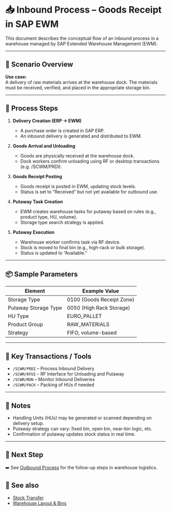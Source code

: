 # 📥 Inbound Process – Goods Receipt in SAP EWM

This document describes the conceptual flow of an inbound process in a warehouse managed by SAP Extended Warehouse Management (EWM).

---

## 🔄 Scenario Overview

**Use case:**  
A delivery of raw materials arrives at the warehouse dock. The materials must be received, verified, and placed in the appropriate storage bin.

---

## 🧭 Process Steps

1. **Delivery Creation (ERP → EWM)**  
   - A purchase order is created in SAP ERP.  
   - An inbound delivery is generated and distributed to EWM.

2. **Goods Arrival and Unloading**  
   - Goods are physically received at the warehouse dock.  
   - Dock workers confirm unloading using RF or desktop transactions (e.g. /SCWM/PRDI).

3. **Goods Receipt Posting**  
   - Goods receipt is posted in EWM, updating stock levels.  
   - Status is set to “Received” but not yet available for outbound use.

4. **Putaway Task Creation**  
   - EWM creates warehouse tasks for putaway based on rules (e.g., product type, HU, volume).  
   - Storage type search strategy is applied.

5. **Putaway Execution**  
   - Warehouse worker confirms task via RF device.  
   - Stock is moved to final bin (e.g., high-rack or bulk storage).  
   - Status is updated to “Available.”

---

## 📦 Sample Parameters

| Element              | Example Value                |
|----------------------|------------------------------|
| Storage Type         | 0100 (Goods Receipt Zone)    |
| Putaway Storage Type | 0050 (High Rack Storage)     |
| HU Type              | EURO_PALLET                  |
| Product Group        | RAW_MATERIALS                |
| Strategy             | FIFO, volume-based           |

---

## 🧰 Key Transactions / Tools

- `/SCWM/PRDI` – Process Inbound Delivery  
- `/SCWM/RFUI` – RF Interface for Unloading and Putaway  
- `/SCWM/MON` – Monitor Inbound Deliveries  
- `/SCWM/PACK` – Packing of HUs if needed

---

## 📌 Notes

- Handling Units (HUs) may be generated or scanned depending on delivery setup.
- Putaway strategy can vary: fixed bin, open bin, near-bin logic, etc.
- Confirmation of putaway updates stock status in real time.

---

## 🔗 Next Step

➡️ See [Outbound Process](outbound-process.md) for the follow-up steps in warehouse logistics.

## 📎 See also


- [Stock Transfer](stock-transfer.md)
- [Warehouse Layout & Bins](storage-bins-layout.md)
